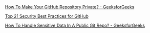 [How To Make Your GitHub Repository Private? - GeeksforGeeks](https://www.geeksforgeeks.org/git/how-to-make-your-github-repository-private/)

[Top 21 Security Best Practices for GitHub](https://www.checkpoint.com/cyber-hub/cloud-security/what-is-developer-security/21-security-best-practices-for-github/)

[How To Handle Sensitive Data In A Public Git Repo? - GeeksforGeeks](https://www.geeksforgeeks.org/git/how-to-handle-sensitive-data-in-a-public-git-repo/)

